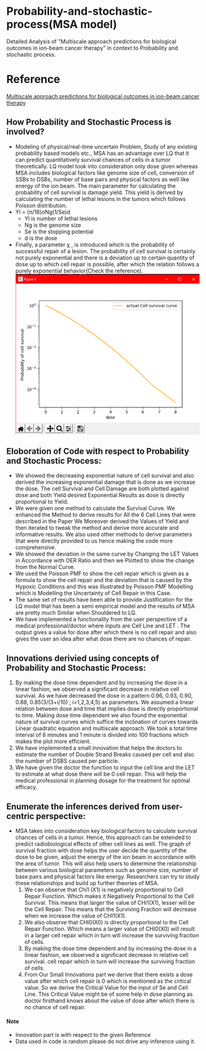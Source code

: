 # Probability-and-stochastic-process(MSA model)
Detailed Analysis of "Multiscale approach predictions for biological outcomes in ion-beam cancer therapy" in context to Probability and stochastic process.
# Reference
 [Multiscale approach predictions for biological outcomes in ion-beam cancer therapy](https://www.nature.com/articles/srep27654)

## How Probability and Stochastic Process is involved?
* Modeling of physical/real-time uncertain Problem, Study of any existing probability based models etc., MSA has an advantage over LQ that it can predict quantitatively survival chances of cells in a tumor theoretically. LQ model took into consideration only dose given whereas MSA includes biological factors like genome size of cell, conversion of SSBs to DSBs, number of base pairs and physical factors as well like energy of the ion beam. The main parameter for calculating the probability of cell survival is damage yield. This yield is derived by calculating the number of lethal lesions in the tumors which follows Poisson distribution.
* Yl = (π/16)σNg(1/Se)d 
  * Yl is number of lethal lesions 
  * Ng is the genome size 
  * Se is the stopping potential 
  * d is the dose
* Finally, a parameter χ , is introduced which is the probability of successful repair of a lesion. The probability of cell survival is certainly not purely exponential and there is a deviation up to certain quantity of dose up to which cell repair is possible, after which the relation follows a purely exponential behavior(Check the reference).
![alt text](https://github.com/KAVAN-DESAI/Probability-and-stochastic-process/blob/main/Images/Main%20Code/Actual%20Probabilty%20of%20Cell%20Survival.png)
## Eloboration of Code with respect to Probability and Stochastic Process: 
* We showed the decreasing exponential nature of cell survival and also derived the increasing exponential damage that is done as we increase the dose. The cell Survival and Cell Damage are both plotted against dose and both Yield desired Exponential Results as dose is directly proportional to Yield.
* We were given one method to calculate the Survival Curve. We enhanced the Method to derive results for All the 6 Cell Lines that were described in the Paper We Moreover derived the Values of Yield and then iterated to tweak the method and derive more accurate and informative results. We also used other methods to derive parameters that were directly provided to us hence making the code more comprehensive.
* We showed the deviation in the same curve by Changing the LET Values in Accordance with OER Ratio and then we Plotted to show the change from the Normal Curve.
* We used the Poisson PMF to show the cell repair which is given as a formula to show the cell repair and the deviation that is caused by the Hypoxic Conditions and this was illustrated by Poisson PMF Modelling which is Modelling the Uncertainty of Cell Repair in this Case.
* The same set of results have been able to provide Justification for the LQ model that has been a semi empirical model and the results of MSA are pretty much Similar when Shouldered to LQ.
* We have implemented a functionality from the user perspective of a medical professional/doctor where inputs are Cell Line and LET . The output gives a value for dose after which there is no cell repair and also gives the user an idea after what dose there are no chances of repair.

## Innovations derivied using concepts of Probability and Stochastic Process: 
1.  By making the dose time dependent and by increasing the dose in a linear fashion, we observed a significant decrease in relative cell survival. As we have decreased the dose in a pattern 0.96, 0.93, 0.90, 0.88, 0.85(3/(3+i/10) ; i=1,2,3,4,5) as parameters. We assumed a linear relation between dose and time that implies dose is directly proportional to time. Making dose time dependent we also found the exponential nature of survival curves which suffice the inclination of curves towards Linear quadratic equation and multiscale approach. We took a total time interval of 8 minutes and 1 minute is divided into 100 fractions which makes the plot more efficient.
2. We have implemented a small innovation that helps the doctors to estimate the number of Double Strand Breaks caused per cell and also the number of DSBS caused per particle.
3. We have given the doctor the function to input the cell line and the LET to estimate at what dose there will be 0 cell repair. This will help the medical professional in planning dosage for the treatment for optimal efficacy.

## Enumerate the inferences derived from user-centric perspective: 
* MSA takes into consideration key biological factors to calculate survival chances of cells in a tumor. Hence, this approach can be extended to predict radiobiological effects of other cell lines as well. The graph of survival fraction with dose helps the user decide the quantity of the dose to be given, adjust the energy of the ion beam in accordance with the area of tumor. This will also help users to determine the relationship between various biological parameters such as genome size, number of base pairs and physical factors like energy. Researchers can try to study these relationships and build up further theories of MSA.
  1. We can observe that Chi1 (X1) is negatively proportional to Cell Repair Function. Which makes it Negatively Proportional to the Cell Survival. This means that larger the value of CHi1(X1), lesser will be the Cell Repair. This means that the Surviving Fraction will decrease when we increase the value of CHI1(X1).
  2. We also observe that CHI0(X0) is directly proportional to the Cell Repair Function. Which means a larger value of CHI0(X0) will result in a larger cell repair which in turn will increase the surviving fraction of cells.
  3. By making the dose time dependent and by increasing the dose in a linear fashion, we observed a significant decrease in relative cell survival. cell repair which in turn will increase the surviving fraction of cells.
  4.  From Our Small Innovations part we derive that there exists a dose value after which cell repair is 0 which is mentioned as the critical value. So we derive the Critical Value for the input of Se and Cell Line. This Critical Value might be of some help in dose planning as doctor firsthand knows about the value of dose after which there is no chance of cell repair.

#### Note
* Innovation part is with respect to the given Reference
* Data used in code is random please do not drive any inference using it.

